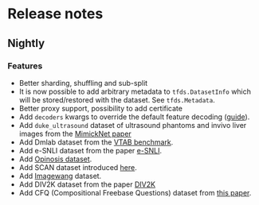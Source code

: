 # Release notes

## Nightly

### Features

*   Better sharding, shuffling and sub-split
*   It is now possible to add arbitrary metadata to `tfds.DatasetInfo`
    which will be stored/restored with the dataset. See `tfds.Metadata`.
*   Better proxy support, possibility to add certificate
*   Add `decoders` kwargs to override the default feature decoding
    ([guide](https://github.com/tensorflow/datasets/tree/master/docs/decode.md)).
*   Add `duke_ultrasound` dataset of ultrasound phantoms and invivo liver images
    from the [MimickNet paper](https://arxiv.org/abs/1908.05782)
*   Add Dmlab dataset from the
    [VTAB benchmark](https://arxiv.org/abs/1910.04867).
*   Add e-SNLI dataset from the paper
    [e-SNLI](http://papers.nips.cc/paper/8163-e-snli-natural-language-inference-with-natural-language-explanations.pdf).
*   Add [Opinosis dataset](https://www.aclweb.org/anthology/C10-1039.pdf).
*   Add SCAN dataset introduced [here](https://arxiv.org/pdf/1711.00350.pdf).
*   Add [Imagewang](https://github.com/fastai/imagenette) dataset.
*   Add DIV2K dataset from the paper
    [DIV2K](http://www.vision.ee.ethz.ch/~timofter/publications/Agustsson-CVPRW-2017.pdf)
*   Add CFQ (Compositional Freebase Questions) dataset from
    [this paper](https://openreview.net/pdf?id=SygcCnNKwr).

